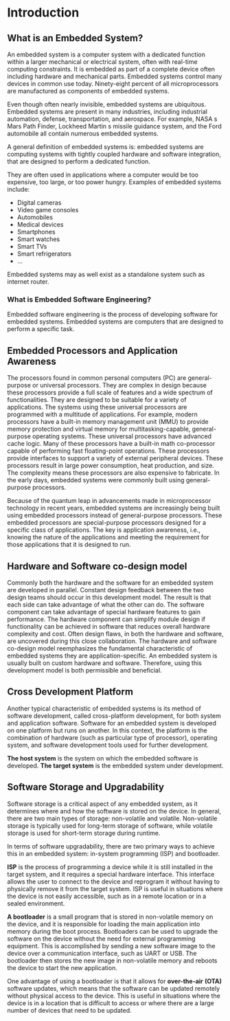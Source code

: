 # Introduction

## What is an Embedded System?

An embedded system is a computer system with a dedicated function within a larger mechanical or electrical system, often with real-time computing constraints. It is embedded as part of a complete device often including hardware and mechanical parts. Embedded systems control many devices in common use today. Ninety-eight percent of all microprocessors are manufactured as components of embedded systems.

Even though often nearly invisible, embedded systems are ubiquitous. Embedded systems are present in many industries, including industrial automation, defense, transportation, and aerospace. For example, NASA s Mars Path Finder, Lockheed Martin s missile guidance system, and the Ford automobile all contain numerous embedded
systems.

A general definition of embedded systems is: embedded systems are computing systems with tightly coupled hardware and software integration, that are designed to perform a dedicated function.

They are often used in applications where a computer would be too expensive, too large, or too power hungry. Examples of embedded systems include:

* Digital cameras
* Video game consoles
* Automobiles
* Medical devices
* Smartphones
* Smart watches
* Smart TVs
* Smart refrigerators
* ...

Embedded systems may as well exist as a standalone system such as internet router.

### What is Embedded Software Engineering?

Embedded software engineering is the process of developing software for embedded systems. Embedded systems are computers that are designed to perform a specific task.

## Embedded Processors and Application Awareness

The processors found in common personal computers (PC) are general-purpose or universal processors. They are complex in design because these processors provide a full scale of features and a wide spectrum of functionalities.
They are designed to be suitable for a variety of applications. The systems using these universal processors are programmed with a multitude of applications. For example, modern processors have a built-in memory management unit (MMU) to provide memory protection and virtual memory for multitasking-capable, general-purpose operating systems. These universal processors have advanced cache logic. Many of these processors have a built-in math co-processor capable of performing fast floating-point operations. These processors provide interfaces to support a variety of external peripheral devices. These processors result in large power consumption, heat production, and size. The complexity means these processors are also expensive to fabricate. In the early days, embedded systems were commonly built using general-purpose processors.

Because of the quantum leap in advancements made in microprocessor technology in recent years, embedded systems are increasingly being built using embedded processors instead of general-purpose processors. These embedded processors are special-purpose processors designed for a specific class of applications. The key is application awareness, i.e., knowing the nature of the applications and meeting the requirement for those applications that it is designed to run.

## Hardware and Software co-design model

Commonly both the hardware and the software for an embedded system are developed in parallel. Constant design feedback between the two design teams should occur in this development model. The result is that each side can take advantage of what the other can do. The software component can take advantage of special hardware features to gain performance. The hardware component can simplify module design if functionality can be achieved in software that reduces overall hardware complexity and cost. Often design flaws, in both the hardware and software, are uncovered during this close collaboration.
The hardware and software co-design model reemphasizes the fundamental characteristic of embedded systems they are application-specific. An embedded system is usually built on custom hardware and software. Therefore, using this development model is both permissible and beneficial.

## Cross Development Platform

Another typical characteristic of embedded systems is its method of software development, called cross-platform development, for both system and application software. Software for an embedded system is developed on one platform but runs on another. In this context, the platform is the combination of hardware (such as particular type of processor), operating system, and software development tools used for further development.

**The host system** is the system on which the embedded software is developed. **The target system** is the embedded system under development.

## Software Storage and Upgradability

Software storage is a critical aspect of any embedded system, as it determines where and how the software is stored on the device. In general, there are two main types of storage: non-volatile and volatile. Non-volatile storage is typically used for long-term storage of software, while volatile storage is used for short-term storage during runtime.

In terms of software upgradability, there are two primary ways to achieve this in an embedded system: in-system programming (ISP) and bootloader.

**ISP** is the process of programming a device while it is still installed in the target system, and it requires a special hardware interface. This interface allows the user to connect to the device and reprogram it without having to physically remove it from the target system. ISP is useful in situations where the device is not easily accessible, such as in a remote location or in a sealed environment.

**A bootloader** is a small program that is stored in non-volatile memory on the device, and it is responsible for loading the main application into memory during the boot process. Bootloaders can be used to upgrade the software on the device without the need for external programming equipment. This is accomplished by sending a new software image to the device over a communication interface, such as UART or USB. The bootloader then stores the new image in non-volatile memory and reboots the device to start the new application.

One advantage of using a bootloader is that it allows for **over-the-air** **(OTA)** software updates, which means that the software can be updated remotely without physical access to the device. This is useful in situations where the device is in a location that is difficult to access or where there are a large number of devices that need to be updated.
